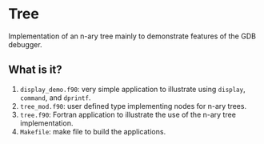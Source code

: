 # Tree
Implementation of an n-ary tree mainly to demonstrate features of the
GDB debugger.

## What is it?
1. `display_demo.f90`: very simple application to illustrate using
    `display`, `command`, and `dprintf`.
1. `tree_mod.f90`: user defined type implementing nodes for n-ary trees.
1. `tree.f90`: Fortran application to illustrate the use of the n-ary
    tree implementation.
1. `Makefile`: make file to build the applications.    

